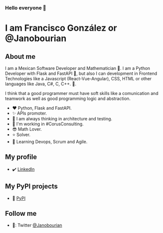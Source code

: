 ### Hello everyone 👋

# **I am Francisco González** or @Janobourian

## About me

I am a Mexican Software Developer and Mathematician :rocket:. I am a Python Developer with Flask and FastAPI :snake:, but also I can development in Frontend Technologies like a Javascript (React-Vue-Angular), CSS, HTML or other languages like Java, C#, C, C++. :dolphin:. 

I think that a good programmer must have soft skills like a comunication and teamwork as well as good programming logic and abstraction. 

- :hearts: Python, Flask and FastAPI.
- ✨ APIs promoter.
- :unicorn: I am always thinking in architecture and testing.
- :office: I'm working in #CorusConsulting.
- :sunglasses: Math Lover.
- :star: Solver.
- :brain: Learning Devops, Scrum and Agile.

## My profile

- :heavy_check_mark: [LinkedIn][lkn]

## My PyPI projects

- 🌻 [PyPI][pypi]

## Follow me

- 🔗: Twitter [@Janobourian][twitter]

[pypi]: https://pypi.org/user/janobourian/
[lkn]: https://www.linkedin.com/in/francisco-gonz%C3%A1lez-48030593
[twitter]: https://twitter.com/JanoBourian
